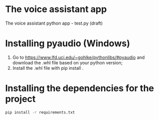 # The voice assistant app
The voice assistant python app - test.py (draft)

# Installing pyaudio (Windows)

1. Go to https://www.lfd.uci.edu/~gohlke/pythonlibs/#pyaudio and download the .whl file based on your python version;
2. Install the .whl file with pip install <file name>.

# Installing the dependencies for the project
   
```bash
pip install -r requirements.txt
```
